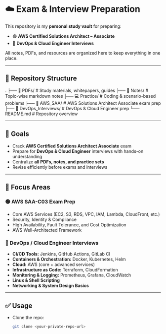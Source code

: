 # ☁️ Exam & Interview Preparation  

This repository is my **personal study vault** for preparing:  

- 🟢 **AWS Certified Solutions Architect – Associate**  
- 🔵 **DevOps & Cloud Engineer Interviews**  

All notes, PDFs, and resources are organized here to keep everything in one place.  

---

## 📂 Repository Structure  

.
├── 📑 PDFs/ # Study materials, whitepapers, guides
├── 📝 Notes/ # Topic-wise markdown notes
├── 💻 Practice/ # Coding & scenario-based problems
├── 🎯 AWS_SAA/ # AWS Solutions Architect Associate exam prep
├── 🚀 DevOps_Interviews/ # DevOps & Cloud Engineer prep
└── README.md # Repository overview


---

## 🎯 Goals  

- Crack **AWS Certified Solutions Architect Associate** exam  
- Prepare for **DevOps & Cloud Engineer** interviews with hands-on understanding  
- Centralize **all PDFs, notes, and practice sets**  
- Revise efficiently before exams and interviews  

---

## 📖 Focus Areas  

### 🟢 **AWS SAA-C03 Exam Prep**  
- Core AWS Services (EC2, S3, RDS, VPC, IAM, Lambda, CloudFront, etc.)  
- Security, Identity & Compliance  
- High Availability, Fault Tolerance, and Cost Optimization  
- AWS Well-Architected Framework  

### 🔵 **DevOps / Cloud Engineer Interviews**  
- **CI/CD Tools:** Jenkins, GitHub Actions, GitLab CI  
- **Containers & Orchestration:** Docker, Kubernetes, Helm  
- **Cloud:** AWS (core + advanced services)  
- **Infrastructure as Code:** Terraform, CloudFormation  
- **Monitoring & Logging:** Prometheus, Grafana, CloudWatch  
- **Linux & Shell Scripting**  
- **Networking & System Design Basics**  

---

## ✅ Usage  

- Clone the repo:  
  ```bash
  git clone <your-private-repo-url>

